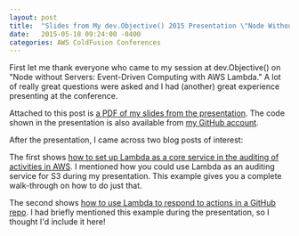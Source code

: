 ```yaml
---
layout: post
title:  "Slides from My dev.Objective() 2015 Presentation \"Node Without Servers: AWS Lambda\""
date:   2015-05-18 09:24:00 -0400
categories: AWS ColdFusion Conferences
---
```


First let me thank everyone who came to my session at dev.Objective() on "Node without Servers: Event-Driven Computing with AWS Lambda." A lot of really great questions were asked and I had (another) great experience presenting at the conference.

Attached to this post is [a PDF of my slides from the presentation](/assets/pdf/devObjective2015-AWSLambda.pdf). The code shown in the presentation is also available from [my GitHub account](https://github.com/brianklaas/devObj2015-AWSLambda).

After the presentation, I came across two blog posts of interest:

The first shows [how to set up Lambda as a core service in the auditing of activities in AWS](http://blogs.aws.amazon.com/security/post/Tx2ZTUVN2VGBS85/How-to-Receive-Alerts-When-Specific-APIs-Are-Called-by-Using-AWS-CloudTrail-Amaz). I mentioned how you could use Lambda as an auditing service for S3 during my presentation. This example gives you a complete walk-through on how to do just that.

The second shows [how to use Lambda to respond to actions in a GitHub repo](https://aws.amazon.com/blogs/compute/dynamic-github-actions-with-aws-lambda). I had briefly mentioned this example during the presentation, so I thought I'd include it here!